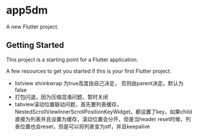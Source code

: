 # app5dm

A new Flutter project.

## Getting Started


This project is a starting point for a Flutter application.

A few resources to get you started if this is your first Flutter project:

- listview shrinkwrap 为true高度由自己决定， 否则由parent决定。默认为false
- 打包闪退，因为压缩混淆问题，暂时关闭
- tabview滚动位置联动问题，首先要列表缓存，NestedScrollViewInnerScrollPositionKeyWidget，都设置了key，如果child直接为列表并且设置为缓存，滚动位置会分开，但是当header reset时候，列表位置也会reset，但是可以将列表变为stf，并且keepalive